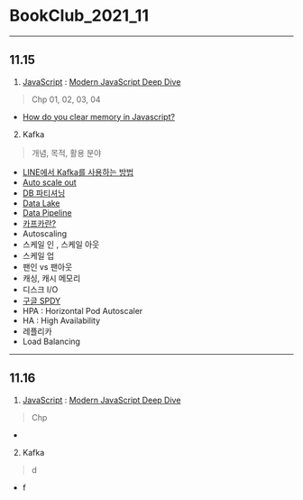 # BookClub_2021_11

-----

## 11.15 

1. [JavaScript](https://developer.mozilla.org/ko/docs/Web/JavaScript)  : [Modern JavaScript Deep Dive](https://github.com/Dinoryong/Goodreads/blob/main/2021/Modern%20JavaScript%2C%20Deep%20Dive.md)

>  Chp 01, 02, 03, 04

- [How do you clear memory in Javascript?](https://stackoverflow.com/questions/7248122/how-do-you-clear-memory-in-javascript)

2. Kafka

> 개념, 목적, 활용 분야

- [LINE에서 Kafka를 사용하는 방법](https://engineering.linecorp.com/ko/blog/how-to-use-kafka-in-line-1/)
- [Auto scale out](https://bcho.tistory.com/1114)
- [DB 파티셔닝](https://soye0n.tistory.com/267)
- [Data Lake](https://www.samsungsds.com/kr/insights/big_data_lake.html) 
- [Data Pipeline](https://maily.so/grabnews/posts/ecaebe)
- [카프카란?](https://freedeveloper.tistory.com/396)
- Autoscaling
- 스케일 인 , 스케일 아웃
- 스케일 업
- 팬인 vs 팬아웃
- 캐싱, 캐시 메모리
- 디스크 I/O
- [구글 SPDY](https://ko.wikipedia.org/wiki/SPDY)
- HPA : Horizontal Pod Autoscaler
- HA : High Availability
- 레플리카
- Load Balancing

--------

## 11.16

1. [JavaScript](https://developer.mozilla.org/ko/docs/Web/JavaScript)  : [Modern JavaScript Deep Dive](https://github.com/Dinoryong/Goodreads/blob/main/2021/Modern%20JavaScript%2C%20Deep%20Dive.md)

> Chp

- 

2. Kafka

> d

- f